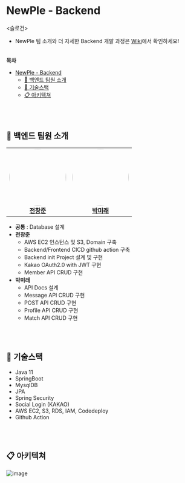# NewPle - Backend

<슬로건>

- NewPle 팀 소개와 더 자세한 Backend 개발 과정은 [Wiki](https://github.com/dnd-side-project/dnd-9th-4-backend/wiki)에서 확인하세요!
<br><br>

**목차**
- [NewPle - Backend](#newple---backend)
  - [👋 백엔드 팀원 소개](#-백엔드-팀원-소개)
  - [🔧 기술스택](#-기술스택)
  - [📋 아키텍쳐](#-아키텍쳐)

<br><br>

## 👋 백엔드 팀원 소개

<div align="center">

<table>
    <tr align="center">
        <td align="center">
            <a href="https://github.com/ondjj">
                <img src="https://avatars.githubusercontent.com/u/86146128?v=4" style="width:150px;border-radius:50%;"><br><b>전창준</b>
            </a>
        </td>
        <td align="center">
            <a href="https://github.com/{}">
                <img src="https://avatars.githubusercontent.com/u/{}?v=4" style="width:150px;border-radius:50%;"><br><b>박미래</b>
            </a>
        </td>
    </tr>
</table>

</div>

- **공통** : Database 설계
- **전창준**
  - AWS EC2 인스턴스 및 S3, Domain 구축
  - Backend/Frontend CICD github action 구축
  - Backend init Project 설계 및 구현
  - Kakao OAuth2.0 with JWT 구현
  - Member API CRUD 구현
- **박미래**
  - API Docs 설계   
  - Message API CRUD 구현
  - POST API CRUD 구현
  - Profile API CRUD 구현
  - Match API CRUD 구현

<br><br>

## 🔧 기술스택

- Java 11
- SpringBoot
- MysqlDB
- JPA
- Spring Security
- Social Login (KAKAO)
- AWS EC2, S3, RDS, IAM, Codedeploy
- Github Action

<br><br>

## 📋 아키텍쳐

![image](https://s3-us-west-2.amazonaws.com/secure.notion-static.com/2cf219d0-a25c-4cd2-8b85-2447db3f8a7d/Untitled.png)
